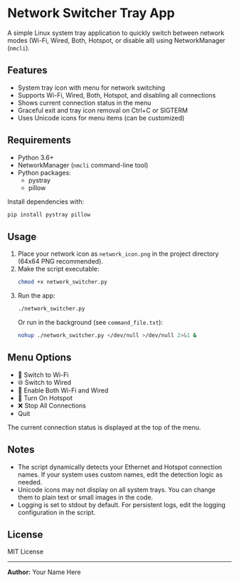 # Network Switcher Tray App

A simple Linux system tray application to quickly switch between network modes (Wi-Fi, Wired, Both, Hotspot, or disable all) using NetworkManager (`nmcli`).

## Features
- System tray icon with menu for network switching
- Supports Wi-Fi, Wired, Both, Hotspot, and disabling all connections
- Shows current connection status in the menu
- Graceful exit and tray icon removal on Ctrl+C or SIGTERM
- Uses Unicode icons for menu items (can be customized)

## Requirements
- Python 3.6+
- NetworkManager (`nmcli` command-line tool)
- Python packages:
  - pystray
  - pillow

Install dependencies with:
```bash
pip install pystray pillow
```

## Usage
1. Place your network icon as `network_icon.png` in the project directory (64x64 PNG recommended).
2. Make the script executable:
   ```bash
   chmod +x network_switcher.py
   ```
3. Run the app:
   ```bash
   ./network_switcher.py
   ```
   Or run in the background (see `command_file.txt`):
   ```bash
   nohup ./network_switcher.py </dev/null >/dev/null 2>&1 &
   ```

## Menu Options
- 📶 Switch to Wi-Fi
- 🌐 Switch to Wired
- 🔄 Enable Both Wi-Fi and Wired
- 📡 Turn On Hotspot
- ❌ Stop All Connections
- Quit

The current connection status is displayed at the top of the menu.

## Notes
- The script dynamically detects your Ethernet and Hotspot connection names. If your system uses custom names, edit the detection logic as needed.
- Unicode icons may not display on all system trays. You can change them to plain text or small images in the code.
- Logging is set to stdout by default. For persistent logs, edit the logging configuration in the script.

## License
MIT License

---

**Author:** Your Name Here
